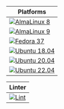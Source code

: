 | Platforms |
|---|
| [![AlmaLinux 8](https://github.com/noobient/ansible-pippatch/actions/workflows/almalinux-8.yml/badge.svg)](https://github.com/noobient/ansible-pippatch/actions/workflows/almalinux-8.yml) |
| [![AlmaLinux 9](https://github.com/noobient/ansible-pippatch/actions/workflows/almalinux-9.yml/badge.svg)](https://github.com/noobient/ansible-pippatch/actions/workflows/almalinux-9.yml) |
| [![Fedora 37](https://github.com/noobient/ansible-pippatch/actions/workflows/fedora-37.yml/badge.svg)](https://github.com/noobient/ansible-pippatch/actions/workflows/fedora-37.yml) |
| [![Ubuntu 18.04](https://github.com/noobient/ansible-pippatch/actions/workflows/ubuntu-18.04.yml/badge.svg)](https://github.com/noobient/ansible-pippatch/actions/workflows/ubuntu-18.04.yml) |
| [![Ubuntu 20.04](https://github.com/noobient/ansible-pippatch/actions/workflows/ubuntu-20.04.yml/badge.svg)](https://github.com/noobient/ansible-pippatch/actions/workflows/ubuntu-20.04.yml) |
| [![Ubuntu 22.04](https://github.com/noobient/ansible-pippatch/actions/workflows/ubuntu-22.04.yml/badge.svg)](https://github.com/noobient/ansible-pippatch/actions/workflows/ubuntu-22.04.yml) |

| Linter |
|---|
| [![Lint](https://github.com/noobient/ansible-pippatch/actions/workflows/lint.yml/badge.svg)](https://github.com/noobient/ansible-pippatch/actions/workflows/lint.yml) |
